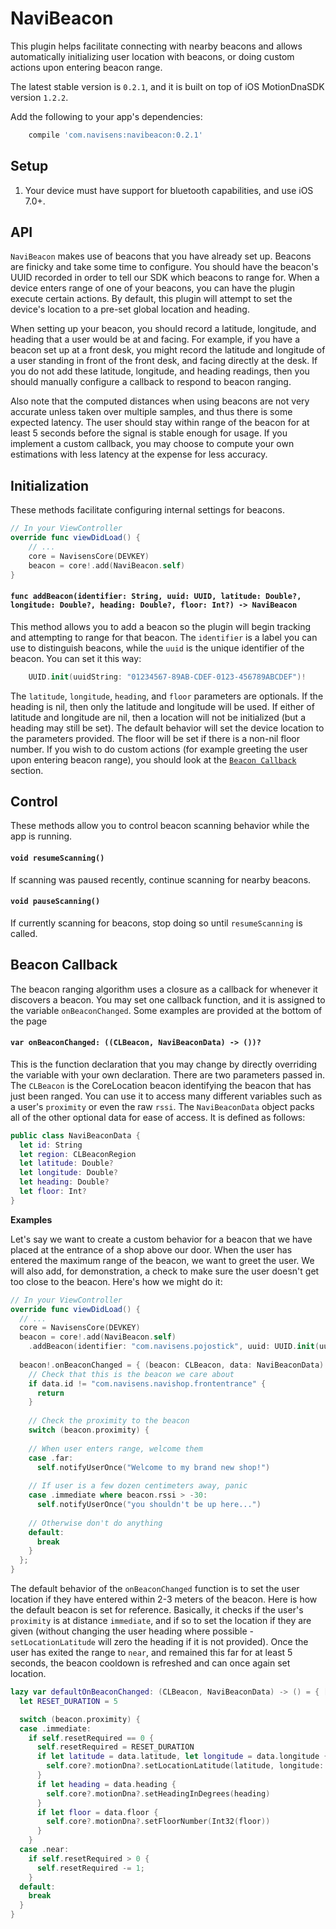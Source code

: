 # NaviBeacon

This plugin helps facilitate connecting with nearby beacons and allows automatically initializing user location with beacons, or doing custom actions upon entering beacon range.

The latest stable version is `0.2.1`, and it is built on top of iOS MotionDnaSDK version `1.2.2`.

Add the following to your app's dependencies:

```gradle
    compile 'com.navisens:navibeacon:0.2.1'
```

## Setup

1. Your device must have support for bluetooth capabilities, and use iOS 7.0+.

## API

`NaviBeacon` makes use of beacons that you have already set up. Beacons are finicky and take some time to configure. You should have the beacon's UUID recorded in order to tell our SDK which beacons to range for. When a device enters range of one of your beacons, you can have the plugin execute certain actions. By default, this plugin will attempt to set the device's location to a pre-set global location and heading.

When setting up your beacon, you should record a latitude, longitude, and heading that a user would be at and facing. For example, if you have a beacon set up at a front desk, you might record the latitude and longitude of a user standing in front of the front desk, and facing directly at the desk. If you do not add these latitude, longitude, and heading readings, then you should manually configure a callback to respond to beacon ranging.

Also note that the computed distances when using beacons are not very accurate unless taken over multiple samples, and thus there is some expected latency. The user should stay within range of the beacon for at least 5 seconds before the signal is stable enough for usage. If you implement a custom callback, you may choose to compute your own estimations with less latency at the expense for less accuracy.

## Initialization

These methods facilitate configuring internal settings for beacons.

```swift
// In your ViewController
override func viewDidLoad() {
    // ...
    core = NavisensCore(DEVKEY)
    beacon = core!.add(NaviBeacon.self)
}
```

#### `func addBeacon(identifier: String, uuid: UUID, latitude: Double?, longitude: Double?, heading: Double?, floor: Int?) -> NaviBeacon`

This method allows you to add a beacon so the plugin will begin tracking and attempting to range for that beacon. The `identifier` is a label you can use to distinguish beacons, while the `uuid` is the unique identifier of the beacon. You can set it this way:

```swift
    UUID.init(uuidString: "01234567-89AB-CDEF-0123-456789ABCDEF")!
```

The `latitude`, `longitude`, `heading`, and `floor` parameters are optionals. If the heading is nil, then only the latitude and longitude will be used. If either of latitude and longitude are nil, then a location will not be initialized (but a heading may still be set). The default behavior will set the device location to the parameters provided. The floor will be set if there is a non-nil floor number. If you wish to do custom actions (for example greeting the user upon entering beacon range), you should look at the [`Beacon Callback`](#beacon-callback) section.

## Control

These methods allow you to control beacon scanning behavior while the app is running.

#### `void resumeScanning()`

If scanning was paused recently, continue scanning for nearby beacons.

#### `void pauseScanning()`

If currently scanning for beacons, stop doing so until `resumeScanning` is called.

## Beacon Callback

The beacon ranging algorithm uses a closure as a callback for whenever it discovers a beacon. You may set one callback function, and it is assigned to the variable `onBeaconChanged`. Some examples are provided at the bottom of the page

#### `var onBeaconChanged: ((CLBeacon, NaviBeaconData) -> ())?`

This is the function declaration that you may change by directly overriding the variable with your own declaration. There are two parameters passed in. The `CLBeacon` is the CoreLocation beacon identifying the beacon that has just been ranged. You can use it to access many different variables such as a user's `proximity` or even the raw `rssi`. The `NaviBeaconData` object packs all of the other optional data for ease of access. It is defined as follows:

```swift
public class NaviBeaconData {
  let id: String
  let region: CLBeaconRegion
  let latitude: Double?
  let longitude: Double?
  let heading: Double?
  let floor: Int?
}
```

**Examples**

Let's say we want to create a custom behavior for a beacon that we have placed at the entrance of a shop above our door. When the user has entered the maximum range of the beacon, we want to greet the user. We will also add, for demonstration, a check to make sure the user doesn't get too close to the beacon. Here's how we might do it:

```swift
// In your ViewController
override func viewDidLoad() {
  // ...
  core = NavisensCore(DEVKEY)
  beacon = core!.add(NaviBeacon.self)
    .addBeacon(identifier: "com.navisens.pojostick", uuid: UUID.init(uuidString: "01234567-89AB-CDEF-0123-456789ABCDEF")!, latitude: nil, longitude: nil, heading: nil, floor: nil)
  
  beacon!.onBeaconChanged = { (beacon: CLBeacon, data: NaviBeaconData) in
    // Check that this is the beacon we care about
    if data.id != "com.navisens.navishop.frontentrance" {
      return
    }
  
    // Check the proximity to the beacon
    switch (beacon.proximity) {
    
    // When user enters range, welcome them
    case .far:
      self.notifyUserOnce("Welcome to my brand new shop!")
      
    // If user is a few dozen centimeters away, panic
    case .immediate where beacon.rssi > -30:
      self.notifyUserOnce("you shouldn't be up here...")
      
    // Otherwise don't do anything
    default:
      break
    }
  };
}
```

The default behavior of the `onBeaconChanged` function is to set the user location if they have entered within 2-3 meters of the beacon. Here is how the default beacon is set for reference. Basically, it checks if the user's `proximity` is at distance `immediate`, and if so to set the location if they are given (without changing the user heading where possible - `setLocationLatitude` will zero the heading if it is not provided). Once the user has exited the range to `near`, and remained this far for at least 5 seconds, the beacon cooldown is refreshed and can once again set location.

```swift
lazy var defaultOnBeaconChanged: (CLBeacon, NaviBeaconData) -> () = { [unowned self] beacon, data in
  let RESET_DURATION = 5

  switch (beacon.proximity) {
  case .immediate:
    if self.resetRequired == 0 {
      self.resetRequired = RESET_DURATION
      if let latitude = data.latitude, let longitude = data.longitude {
        self.core?.motionDna?.setLocationLatitude(latitude, longitude: longitude, andHeadingInDegrees: self.lastHeading)
      }
      if let heading = data.heading {
        self.core?.motionDna?.setHeadingInDegrees(heading)
      }
      if let floor = data.floor {
        self.core?.motionDna?.setFloorNumber(Int32(floor))
      }
    }
  case .near:
    if self.resetRequired > 0 {
      self.resetRequired -= 1;
    }
  default:
    break
  }
}
```
